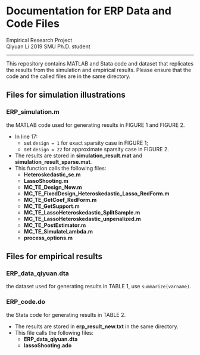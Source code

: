 # Documentation for ERP Data and Code Files
Empirical Research Project  
Qiyuan Li 2019 SMU Ph.D. student
***

This repository contains MATLAB and Stata code and dataset that replicates the results from the simulation and empirical results. Please ensure that the code and the called files are in the same directory.

## Files for simulation illustrations
### **ERP_simulation.m**
the MATLAB code used for generating results in FIGURE 1 and FIGURE 2.
- In line 17:
    - set `design = 1` for exact sparsity case in FIGURE 1;
    - set `design = 22` for approximate sparsity case in FIGURE 2.
- The results are stored in **simulation_result.mat** and **simulation_result_sparse.mat**.
- This function calls the following files:
    - **Heteroskedastic_se.m**
    - **LassoShooting.m**
    - **MC_TE_Design_New.m**
    - **MC_TE_FixedDesign_Heteroskedastic_Lasso_RedForm.m**
    - **MC_TE_GetCoef_RedForm.m**
    - **MC_TE_GetSupport.m**
    - **MC_TE_LassoHeteroskedastic_SplitSample.m**
    - **MC_TE_LassoHeteroskedastic_unpenalized.m**
    - **MC_TE_PostEstimator.m**
    - **MC_TE_SimulateLambda.m**
    - **process_options.m**

## Files for empirical results
### **ERP_data_qiyuan.dta** 
the dataset used for generating results in TABLE 1, use `summarize(varname)`.
### **ERP_code.do**
the Stata code for generating results in TABLE 2.
- The results are stored in **erp_result_new.txt** in the same directory.
- This file calls the following files:
    - **ERP_data_qiyuan.dta**
    - **lassoShooting.ado**
